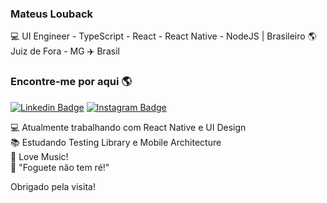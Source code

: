 ### Mateus Louback

💻 UI Engineer - TypeScript - React - React Native - NodeJS | Brasileiro 🌎 Juiz de Fora - MG ✈️ Brasil

### Encontre-me por aqui 🌎

[![Linkedin Badge](https://img.shields.io/badge/-MateusLouback-blue?style=flat-square&logo=Linkedin&logoColor=white&link=https://www.linkedin.com/in/mateuslouback/)](https://www.linkedin.com/in/mateuslouback/)
[![Instagram Badge](https://img.shields.io/badge/-mateuslouback-blue?style=flat-square&logo=Instagram&logoColor=white&link=https://www.instagram.com/mateuslouback/?hl=pt-br)](https://www.instagram.com/mateuslouback/?hl=pt-br)


💻 Atualmente trabalhando com React Native e UI Design<br>
📚 Estudando Testing Library e Mobile Architecture <br>
🎵 Love Music!<br>
🚀 "Foguete não tem ré!"<br>

Obrigado pela visita!
</samp>

